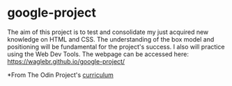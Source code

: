 # google-project
The aim of this project is to test and consolidate my just acquired new knowledge on HTML and CSS. 
The understanding of the box model and positioning will be fundamental for the project's success. I also
will practice using the Web Dev Tools. The webpage can be accessed here: https://waglebr.github.io/google-project/

*From The Odin Project's [curriculum](http://www.theodinproject.com/web-development-101/html-css)
